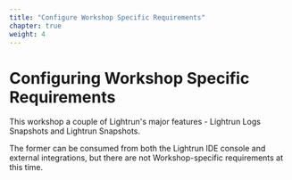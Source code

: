 ```yaml
---
title: "Configure Workshop Specific Requirements" 
chapter: true
weight: 4 
---
```



# Configuring Workshop Specific Requirements

This workshop a couple of Lightrun's major features - Lightrun Logs Snapshots and Lightrun Snapshots.

The former can be consumed from both the Lightrun IDE console and external integrations, but there are not Workshop-specific requirements at this time.
